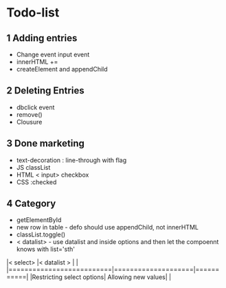 # Todo-list

## 1 Adding entries

- Change event input event
- innerHTML +=
- createElement and appendChild

## 2 Deleting Entries

- dbclick event
- remove()
- Clousure

## 3 Done marketing

- text-decoration : line-through with flag
- JS classList
- HTML < input> checkbox
- CSS :checked

## 4 Category

- getElementById
- new row in table - defo should use appendChild, not innerHTML
- classList.toggle()
- < datalist> - use datalist and inside options and then let the compoennt knows with list='sth'

|< select>                 |< datalist >        |           |
|==========================|====================|===========|
|Restricting select options| Allowing new values|           |

